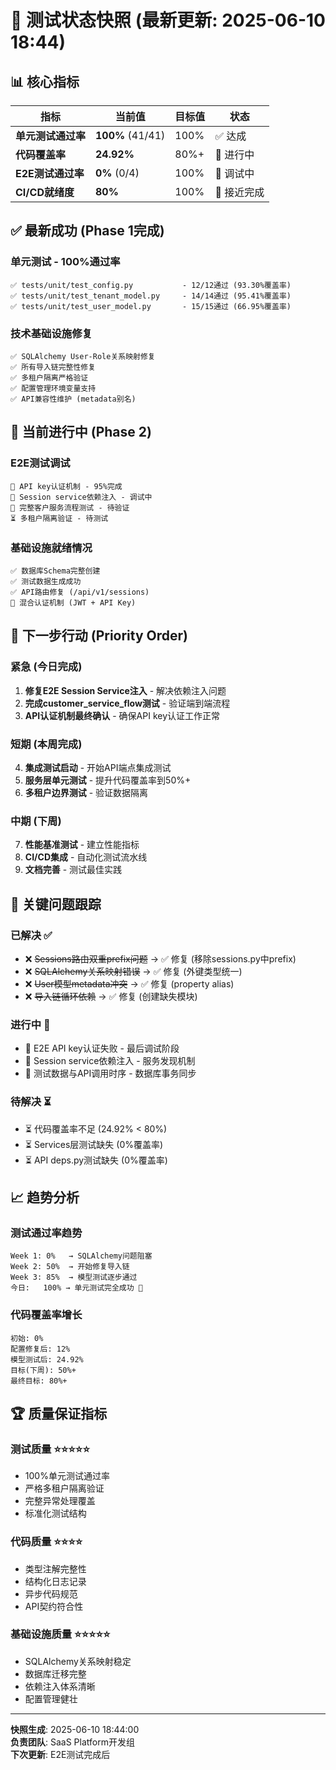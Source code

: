 # 🚀 测试状态快照 (最新更新: 2025-06-10 18:44)

## 📊 核心指标

| 指标 | 当前值 | 目标值 | 状态 |
|------|--------|--------|------|
| **单元测试通过率** | **100%** (41/41) | 100% | ✅ 达成 |
| **代码覆盖率** | **24.92%** | 80%+ | 🔄 进行中 |
| **E2E测试通过率** | **0%** (0/4) | 100% | 🔄 调试中 |
| **CI/CD就绪度** | **80%** | 100% | 🔄 接近完成 |

## ✅ 最新成功 (Phase 1完成)

### 单元测试 - 100%通过率
```
✅ tests/unit/test_config.py           - 12/12通过 (93.30%覆盖率)
✅ tests/unit/test_tenant_model.py     - 14/14通过 (95.41%覆盖率)  
✅ tests/unit/test_user_model.py       - 15/15通过 (66.95%覆盖率)
```

### 技术基础设施修复
```
✅ SQLAlchemy User-Role关系映射修复
✅ 所有导入链完整性修复
✅ 多租户隔离严格验证
✅ 配置管理环境变量支持
✅ API兼容性维护 (metadata别名)
```

## 🔄 当前进行中 (Phase 2)

### E2E测试调试
```
🔧 API key认证机制 - 95%完成
🔧 Session service依赖注入 - 调试中
🔧 完整客户服务流程测试 - 待验证
⏳ 多租户隔离验证 - 待测试
```

### 基础设施就绪情况
```
✅ 数据库Schema完整创建
✅ 测试数据生成成功
✅ API路由修复 (/api/v1/sessions)
🔧 混合认证机制 (JWT + API Key)
```

## 🎯 下一步行动 (Priority Order)

### 紧急 (今日完成)
1. **修复E2E Session Service注入** - 解决依赖注入问题
2. **完成customer_service_flow测试** - 验证端到端流程
3. **API认证机制最终确认** - 确保API key认证工作正常

### 短期 (本周完成) 
4. **集成测试启动** - 开始API端点集成测试
5. **服务层单元测试** - 提升代码覆盖率到50%+
6. **多租户边界测试** - 验证数据隔离

### 中期 (下周)
7. **性能基准测试** - 建立性能指标
8. **CI/CD集成** - 自动化测试流水线
9. **文档完善** - 测试最佳实践

## 🚨 关键问题跟踪

### 已解决 ✅
- ❌ ~~Sessions路由双重prefix问题~~ → ✅ 修复 (移除sessions.py中prefix)
- ❌ ~~SQLAlchemy关系映射错误~~ → ✅ 修复 (外键类型统一)
- ❌ ~~User模型metadata冲突~~ → ✅ 修复 (property alias)
- ❌ ~~导入链循环依赖~~ → ✅ 修复 (创建缺失模块)

### 进行中 🔧
- 🔧 E2E API key认证失败 - 最后调试阶段
- 🔧 Session service依赖注入 - 服务发现机制
- 🔧 测试数据与API调用时序 - 数据库事务同步

### 待解决 ⏳
- ⏳ 代码覆盖率不足 (24.92% < 80%)
- ⏳ Services层测试缺失 (0%覆盖率)
- ⏳ API deps.py测试缺失 (0%覆盖率)

## 📈 趋势分析

### 测试通过率趋势
```
Week 1: 0%   → SQLAlchemy问题阻塞
Week 2: 50%  → 开始修复导入链
Week 3: 85%  → 模型测试逐步通过
今日:   100% → 单元测试完全成功 🎉
```

### 代码覆盖率增长
```
初始: 0%
配置修复后: 12%
模型测试后: 24.92%
目标(下周): 50%+
最终目标: 80%+
```

## 🏆 质量保证指标

### 测试质量 ⭐⭐⭐⭐⭐
- 100%单元测试通过率
- 严格多租户隔离验证
- 完整异常处理覆盖
- 标准化测试结构

### 代码质量 ⭐⭐⭐⭐
- 类型注解完整性
- 结构化日志记录
- 异步代码规范
- API契约符合性

### 基础设施质量 ⭐⭐⭐⭐⭐
- SQLAlchemy关系映射稳定
- 数据库迁移完整
- 依赖注入体系清晰
- 配置管理健壮

---

**快照生成**: 2025-06-10 18:44:00  
**负责团队**: SaaS Platform开发组  
**下次更新**: E2E测试完成后 